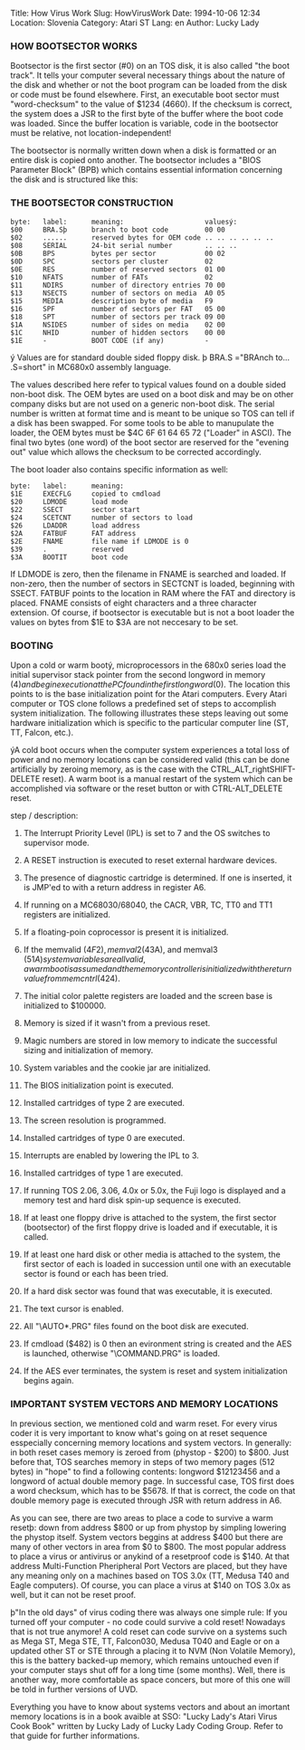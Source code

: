 Title: How Virus Work
Slug: HowVirusWork
Date: 1994-10-06 12:34
Location: Slovenia
Category: Atari ST
Lang: en
Author: Lucky Lady

### HOW BOOTSECTOR WORKS

Bootsector is the first sector (#0) on an TOS disk, it is also called "the boot track". It tells your computer several necessary things about the nature of the disk and whether or not the boot program can be loaded from the disk or code must be found elsewhere.
First, an executable boot sector must "word-checksum" to the value of $1234 (4660). If the checksum is correct, the system does a JSR to the first byte of the buffer where the boot code was loaded. Since the buffer location is variable, code in the bootsector must be relative, not location-independent!

The bootsector is normally written down when a disk is formatted or an entire disk is copied onto another. 
The bootsector includes a "BIOS Parameter Block" (BPB) which contains essential information concerning the disk and is structured like this:

### THE BOOTSECTOR CONSTRUCTION

```
byte:   label:      meaning:                    valuesý:
$00     BRA.Sþ      branch to boot code         00 00
$02     ......      reserved bytes for OEM code .. .. .. .. .. ..
$08     SERIAL      24-bit serial number        .. .. ..
$0B     BPS         bytes per sector            00 02
$0D     SPC         sectors per cluster         02
$0E     RES         number of reserved sectors  01 00
$10     NFATS       number of FATs              02
$11     NDIRS       number of directory entries 70 00
$13     NSECTS      number of sectors on media  A0 05
$15     MEDIA       description byte of media   F9
$16     SPF         number of sectors per FAT   05 00
$18     SPT         number of sectors per track 09 00
$1A     NSIDES      number of sides on media    02 00
$1C     NHID        number of hidden sectors    00 00
$1E     -           BOOT CODE (if any)          -
```

 ý Values are for standard double sided floppy disk.
 þ BRA.S ="BRAnch to... .S=short" in MC680x0 assembly language.

The values described here refer to typical values found on a double sided non-boot disk. 
The OEM bytes are used on a boot disk and may be on other company disks but are not used on a generic non-boot disk. 
The serial number is written at format time and is meant to be unique so TOS can tell if a disk has been swapped.
For some tools to be able to manupulate the loader, the OEM bytes must be $4C 6F 61 64 65 72 ("Loader" in ASCI). 
The final two bytes (one word) of the boot sector are reserved for the "evening out" value which allows the checksum to be corrected accordingly.

The boot loader also contains specific information as well:

```
byte:   label:      meaning:  
$1E     EXECFLG     copied to cmdload
$20     LDMODE      load mode
$22     SSECT       sector start
$24     SCETCNT     number of sectors to load
$26     LDADDR      load address
$2A     FATBUF      FAT address
$2E     FNAME       file name if LDMODE is 0
$39     .           reserved
$3A     BOOTIT      boot code
```

If LDMODE is zero, then the filename in FNAME is searched and loaded. If non-zero, then the number of sectors in SECTCNT is loaded, beginning with SSECT. FATBUF points to the location in RAM where the FAT and directory is placed. FNAME consists of
eight characters and a three character extension. Of course, if bootsector is executable but is not a boot loader the values on bytes from $1E to $3A are not neccesary to be set.

### BOOTING

Upon a cold or warm bootý, microprocessors in the 680x0 series load the initial supervisor stack pointer from the second longword in memory ($4) and begin execution at the PC found in the first longword ($0). The location this points to is the
base initialization point for the Atari computers.
Every Atari computer or TOS clone follows a predefined set of steps to accomplish system initialization. The following illustrates these steps leaving out some hardware initialization which is specific to the particular computer line (ST, TT,
Falcon, etc.).

 ýA cold boot occurs when the computer system experiences a total loss of power and no memory locations can be considered valid (this can be done artificially by zeroing memory, as is the case with the CTRL_ALT_rightSHIFT-DELETE reset). A warm boot
 is a manual restart of the system which can be accomplished via software or the reset button or with CTRL-ALT_DELETE reset.

step / description:

1. The Interrupt Priority Level (IPL) is set to 7 and the OS switches to supervisor mode.

2. A RESET instruction is executed to reset external hardware devices.

3. The presence of diagnostic cartridge is determined. If one is inserted, it is JMP'ed to with a return address in register A6.

4. If running on a MC68030/68040, the CACR, VBR, TC, TT0 and TT1 registers are initialized.

5. If a floating-poin coprocessor is present it is initialized.

6. If the memvalid ($4F2), memval2 ($43A), and memval3 ($51A) system variables are all valid, a warm boot is assumed and the memory controller is initialized with the return value from memcntrl ($424).

7. The initial color palette registers are loaded and the screen base is initialized to $100000.

8. Memory is sized if it wasn't from a previous reset.

9. Magic numbers are stored in low memory to indicate the successful sizing and initialization of memory.

10. System variables and the cookie jar are initialized.

11. The BIOS initialization point is executed.

12. Installed cartridges of type 2 are executed.

13. The screen resolution is programmed.

14. Installed cartridges of type 0 are executed.

15. Interrupts are enabled by lowering the IPL to 3.

16. Installed cartridges of type 1 are executed.

17. If running TOS 2.06, 3.06, 4.0x or 5.0x, the Fuji logo is displayed and a memory test and hard disk spin-up sequence is executed.

18. If at least one floppy drive is attached to the system, the first sector (bootsector) of the first floppy drive is loaded 
 and if executable, it is called.

19. If at least one hard disk or other media is attached to the system, the first sector of each is loaded in succession until one with an executable sector is found or each has been tried.

20. If a hard disk sector was found that was executable, it is executed.

21. The text cursor is enabled.

22. All "\AUTO\*.PRG" files found on the boot disk are executed.

23. If cmdload ($482) is 0 then an evironment string is created and the AES is launched, otherwise "\COMMAND.PRG" is loaded.

24. If the AES ever terminates, the system is reset and system initialization begins again.

### IMPORTANT SYSTEM VECTORS AND MEMORY LOCATIONS

In previous section, we mentioned cold and warm reset. For every virus coder it is very important to know what's going on at reset 
sequence esspecially concerning memory locations and system vectors. 
In generally: in both reset cases memory is zeroed from (phystop - $200) to $800. 
Just before that, TOS searches memory in steps of two memory pages (512 bytes) in "hope" to find a following contents: longword $12123456 and a longword of actual double memory page. 
In successful case, TOS first does a word checksum, which has to be $5678. If that is correct, the code on that double memory page is executed through JSR with return
address in A6.

As you can see, there are two areas to place a code to survive a warm resetþ: down from address $800 or up from phystop by simpling lowering the phystop itself. System vectors beggins at address $400 but there are many of other vectors in area from $0 to $800. The most popular address to place a virus or antivirus or anykind of a resetproof code is $140. At that address
Multi-Function Pheripheral Port Vectors are placed, but they have any meaning only on a machines based on TOS 3.0x (TT, Medusa T40 and Eagle computers). Of course, you can place a virus at $140 on TOS 3.0x as well, but it can not be reset proof.

 þ"In the old days" of virus coding there was always one simple rule: If you turned off your computer - no code could survive a cold reset! Nowadays that is not true anymore! A cold reset can code survive on a systems such as Mega ST, Mega STE, TT, Falcon030, Medusa T040 and Eagle or on a updated other ST or STE through a placing it to NVM (Non Volatile Memory), this is the battery backed-up memory, which remains untouched even if your computer stays shut off for a long time (some months).
 Well, there is another way, more comfortable as space concers, but more of this one will be told in further versions of UVD. 

Everything you have to know about systems vectors and about an imortant memory locations is in a book avaible at SSO: "Lucky Lady's Atari Virus Cook Book" written by Lucky Lady of Lucky Lady Coding Group. Refer to that guide for further informations.
